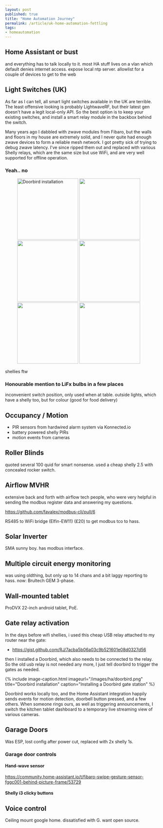 ```yaml
--- 
layout: post
published: true
title: "Home Automation Journey"
permalink: /article/uk-home-automation-fettling
tags: 
- homeautomation
---
```


## Home Assistant or bust

and everything has to talk locally to it. most HA stuff lives on a vlan which default denies internet access.
expose local ntp server.
allowlist for a couple of devices to get to the web

## Light Switches (UK)

As far as I can tell, all smart light switches available in the UK are terrible. The least offensive looking is probably LightwaveRF, but their latest gen doesn't have a legit local-only API. So the best option is to keep your existing switches, and install a smart relay module in the backbox behind the switch.

Many years ago I dabbled with zwave modules from Fibaro, but the walls and floors in my house are extremely solid, and I never quite had enough zwave devices to form a reliable mesh network. I got pretty sick of trying to debug zwave latency. I've since ripped them out and replaced with various Shelly relays, which are the same size but use WiFi, and are very well supported for offline operation.


### Yeah.. no
<style type="text/css">
figure.tiled > img {
    width: 200px;
}
</style>
<figure class="tiled">
    <img src="https://m.media-amazon.com/images/I/519M++w-rcL._AC_SL1300_.jpg" alt="Doorbird installation" />
    <img src="https://m.media-amazon.com/images/I/51MBIE-WIHL._AC_SL1001_.jpg" />
    <img src="https://m.media-amazon.com/images/I/71x7Z-P6F5L._SL1000_.jpg" />
    <img src="https://m.media-amazon.com/images/I/61Y6KGDrxwL._SL1500_.jpg" />
    <img src="https://m.media-amazon.com/images/I/61F1J6G0wOL._AC_SL1500_.jpg" />
    <img src="https://m.media-amazon.com/images/I/41kuSg+GW-L._AC_SL1500_.jpg" />

</figure>


shellies ftw

### Honourable mention to LiFx bulbs in a few places

inconvenient switch position, only used when at table.
outside lights, which have a shelly too, but for colour (good for food delivery)

## Occupancy / Motion

* PIR sensors from hardwired alarm system via Konnected.io
* battery powered shelly PIRs
* motion events from cameras

## Roller Blinds

quoted several 100 quid for smart nonsense. used a cheap shelly 2.5 with concealed rocker switch.

## Airflow MVHR

extensive back and forth with airflow tech people, who were very helpful in sending the modbus register data and answering my questions. 

https://github.com/favalex/modbus-cli/pull/6

RS485 to WiFi bridge (Elfin-EW11) (£20) to get modbus tco to hass.

## Solar Inverter

SMA sunny boy. has modbus interface.

## Multiple circuit energy monitoring

was using oldthing, but only up to 14 chans and a bit laggy reporting to hass.
now: Brultech GEM 3-phase.

## Wall-mounted tablet

ProDVX 22-inch android tablet, PoE. 

## Gate relay activation

In the days before wifi shellies, i used this cheap USB relay attached to my router near the gate:

* https://gist.github.com/RJ/7acba5b06a03c9b521601e08d0327d56

then I installed a Doorbird, which also needs to be connected to the relay. So the old usb relay is not needed any more, I just tell doorbird to trigger the gates as needed.

{% include image-caption.html imageurl="/images/ha/doorbird.png" title="Doorbird installation" caption="Installing a Doorbird gate station" %}

Doorbird works locally too, and the Home Assistant integration happily sends events for motion detection, doorbell button pressed, and a few others. When someone rings ours, as well as triggering announcements, I switch the kitchen tablet dashboard to a temporary live streaming view of various cameras.

## Garage Doors

Was ESP, lost config after power cut, replaced with 2x shelly 1s.

### Garage door controls

#### Hand-wave sensor

https://community.home-assistant.io/t/fibaro-swipe-gesture-sensor-fggc001-behind-picture-frame/53729

#### Shelly i3 clicky buttons



## Voice control

Ceiling mount google home. dissatisfied with G. want open source.




